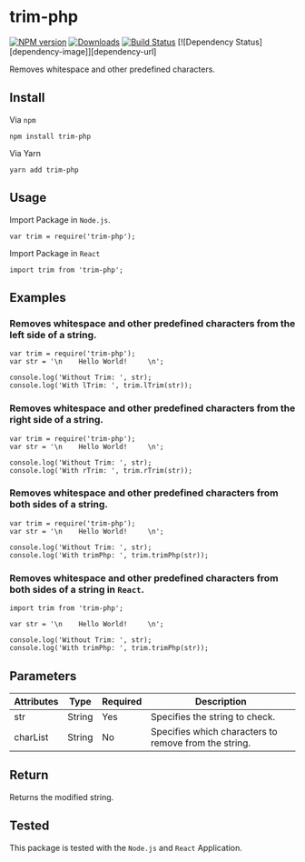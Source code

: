 # trim-php

[![NPM version][npm-image]][npm-url] [![Downloads][downloads-image]][npm-url] [![Build Status][travis-image]][travis-url] [![Dependency Status][dependency-image]][dependency-url]

Removes whitespace and other predefined characters.

## Install

Via `npm`
```
npm install trim-php
```

Via Yarn
```
yarn add trim-php
```

## Usage

Import Package in `Node.js`.

```
var trim = require('trim-php');
```

Import Package in `React`

```
import trim from 'trim-php';
```

## Examples

### Removes whitespace and other predefined characters from the left side of a string.

```
var trim = require('trim-php');
var str = '\n    Hello World!     \n';

console.log('Without Trim: ', str);
console.log('With lTrim: ', trim.lTrim(str));
```

### Removes whitespace and other predefined characters from the right side of a string.

```
var trim = require('trim-php');
var str = '\n    Hello World!     \n';

console.log('Without Trim: ', str);
console.log('With rTrim: ', trim.rTrim(str));
```

### Removes whitespace and other predefined characters from both sides of a string.

```
var trim = require('trim-php');
var str = '\n    Hello World!     \n';

console.log('Without Trim: ', str);
console.log('With trimPhp: ', trim.trimPhp(str));
```

### Removes whitespace and other predefined characters from both sides of a string in `React`.

```
import trim from 'trim-php';

var str = '\n    Hello World!     \n';

console.log('Without Trim: ', str);
console.log('With trimPhp: ', trim.trimPhp(str));
```

## Parameters

| Attributes | Type | Required | Description |
| ----------- | ----- | ----------- | ------------- |
| str | String | Yes | Specifies the string to check. |
| charList | String | No | Specifies which characters to remove from the string. |

## Return

Returns the modified string.

## Tested

This package is tested with the `Node.js` and `React` Application. 

[npm-image]: https://img.shields.io/npm/v/trim-php.svg
[npm-url]: https://www.npmjs.com/package/trim-php
[downloads-image]: https://img.shields.io/npm/dm/trim-php.svg

[travis-image]: https://img.shields.io/travis/com/samiahmedsiddiqui/trim-php.svg
[travis-url]: https://travis-ci.com/samiahmedsiddiqui/trim-php
